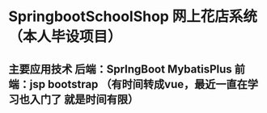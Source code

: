 # SpringbootSchoolShop  网上花店系统（本人毕设项目）
## 主要应用技术 后端：SprIngBoot  MybatisPlus  前端：jsp bootstrap  （有时间转成vue，最近一直在学习也入门了 就是时间有限）
